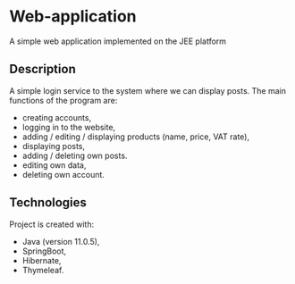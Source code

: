 # Web-application
A simple web application implemented on the JEE platform

## Description

A simple login service to the system where we can display posts. The main functions of the program are:
* creating accounts,
* logging in to the website,
* adding / editing / displaying products (name, price, VAT rate),
* displaying posts,
* adding / deleting own posts.
* editing own data,
* deleting own account.

## Technologies
Project is created with:
* Java (version 11.0.5),
* SpringBoot,
* Hibernate,
* Thymeleaf.
